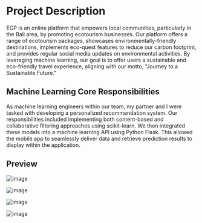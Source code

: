 # Project Description
EGP is an online platform that empowers local communities, particularly in the Bali area, by promoting ecotourism businesses. 
Our platform offers a range of ecotourism packages, showcases environmentally-friendly destinations, implements eco-quest features to reduce our carbon footprint, 
and provides regular social media updates on environmental activities. By leveraging machine learning, our goal is to offer users a sustainable and eco-friendly 
travel experience, aligning with our motto, "Journey to a Sustainable Future."

## Machine Learning Core Responsibilities
As machine learning engineers within our team, my partner and I were tasked with developing a personalized recommendation system. 
Our responsibilities included implementing both content-based and collaborative filtering approaches using scikit-learn.
We then integrated these models into a machine learning API using Python Flask. This allowed the mobile app to seamlessly deliver data and 
retrieve prediction results to display within the application.

## Preview

![image](https://github.com/tiarapus/MachineLearning/assets/86874248/7b52b0f5-ba30-4959-b611-ace7015bd366)

![image](https://github.com/tiarapus/MachineLearning/assets/86874248/2209799d-8f31-4a78-9c7e-c13d0116efe5)

![image](https://github.com/tiarapus/MachineLearning/assets/86874248/b63eed85-9fda-491f-982f-af0a066f7953)

![image](https://github.com/tiarapus/MachineLearning/assets/86874248/989d806c-3ee2-47fc-98ce-89be95bdbf64)
